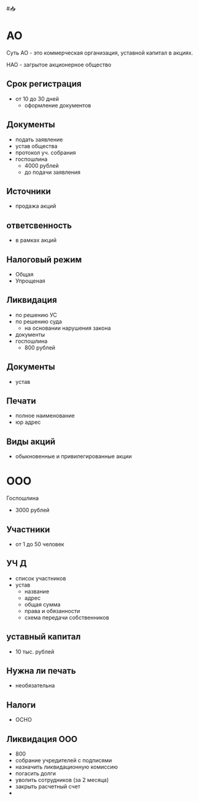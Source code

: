 #📥 

# АО

Суть
АО - это коммерческая организация, уставной капитал в акциях.

НАО - загрытое акционерное общество

## Срок регистрация
- от 10 до 30 дней
	- оформление документов
## Документы
- подать заявление
- устав общества
- протокол уч. собрания
- госпошлина
	- 4000 рублей
	- до подачи заявления
## Источники
- продажа акций

## ответсвенность
- в рамках акций

## Налоговый режим
- Общая
- Упрощеная

## Ликвидация
- по решению УС
- по решению суда
	- на основании нарушения закона
- документы
- госпошлина
	- 800 рублей

## Документы
- устав

## Печати
- полное наименование
- юр адрес

## Виды акций
- обыкновенные и привилегированные акции

# ООО
Госпошлина
- 3000 рублей

## Участники
- от 1 до 50 человек

##  УЧ Д

- список участников
- устав
	- название
	- адрес
	- общая сумма
	- права и обязанности
	- схема передачи собственников
## уставный капитал

- 10 тыс. рублей

## Нужна ли печать

- необязательна

## Налоги
- ОСНО

## Ликвидация ООО
- 800
- собрание учредителей с подписями
- назначить ликвидационную комиссию
- погасить долги
- уволить сотрудников (за 2 месяца)
- закрыть расчетный счет
- 
